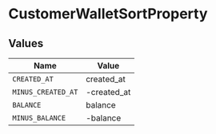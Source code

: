 # CustomerWalletSortProperty


## Values

| Name               | Value              |
| ------------------ | ------------------ |
| `CREATED_AT`       | created_at         |
| `MINUS_CREATED_AT` | -created_at        |
| `BALANCE`          | balance            |
| `MINUS_BALANCE`    | -balance           |